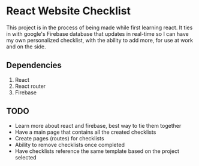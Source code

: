 # React Website Checklist

This project is in the process of being made while first learning react. It ties in with google's Firebase database that updates in real-time so I can have my own personalized checklist, with the ability to add more, for use at work and on the side.

## Dependencies
<ol>
<li>React</li>
<li>React router</li>
<li>Firebase</li>
</ol>

## TODO
<ul>
<li>Learn more about react and firebase, best way to tie them together</li>
<li>Have a main page that contains all the created checklists</li>
<li>Create pages (routes) for checklists</li>
<li>Ability to remove checklists once completed</li>
<li>Have checklists reference the same template based on the project selected</li>
</ul>